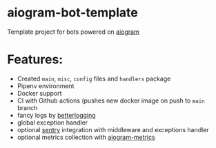 # aiogram-bot-template
Template project for bots powered on [aiogram](https://github.com/aiogram/aiogram)

# Features:
- Created `main`, `misc`, `config` files and `handlers` package
- Pipenv environment
- Docker support
- CI with Github actions (pushes new docker image on push to `main` branch
- fancy logs by [betterlogging](https://github.com/vd2org/betterlogging)
- global exception handler  
- optional [sentry](https://sentry.io) integration with middleware and exceptions handler
- optional metrics collection with [aiogram-metrics](https://github.com/benyaming/aiogram-metrics)

